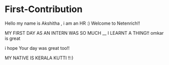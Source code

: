 # First-Contribution
Hello
my name is Akshitha  , i am an HR :)
Welcome to Netenrich!!


MY FIRST DAY AS AN INTERN WAS SO MUCH __ I LEARNT A THING!!
omkar is great

i hope Your day was great too!!

MY NATIVE IS KERALA KUTTI !!:)
